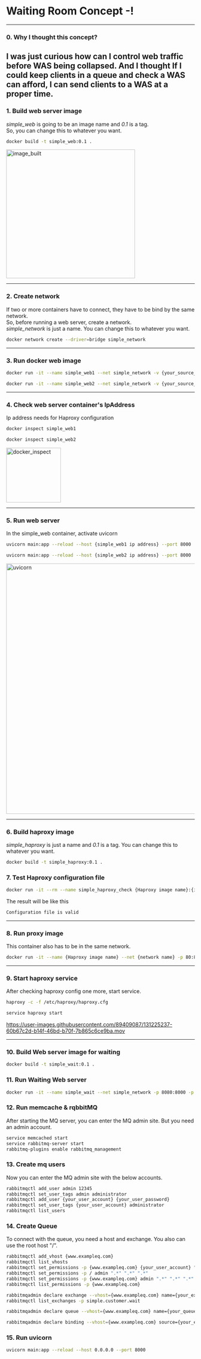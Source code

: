 # Waiting Room Concept -!
---

### 0. Why I thought this concept?
I was just curious how can I control web traffic before WAS being collapsed.
And I thought If I could keep clients in a queue and check a WAS can afford, I can send clients to a WAS at a proper time.
---
### 1. Build web server image
_simple_web_ is going to be an image name and _0.1_ is a tag.  
So, you can change this to whatever you want.
```bash
docker build -t simple_web:0.1 .
```
<img width="344" alt="image_built" src="https://user-images.githubusercontent.com/89409087/131225225-4bba6b70-fdd6-4a6c-b996-62851bf90ab5.png">

---
### 2. Create network
If two or more containers have to connect, they have to be bind by the same network.  
So, before running a web server, create a network.  
_simple_network_ is just a name. You can change this to whatever you want.
```bash
docker network create --driver=bridge simple_network
```
---
### 3. Run docker web image
```bash
docker run -it --name simple_web1 --net simple_network -v {your_source_code_path}/simple_web/simple_web1:/{path_of_where_you_want_in_webserver} simple_web:0.1
```
```bash
docker run -it --name simple_web2 --net simple_network -v {your_source_code_path}/simple_web/simple_web2:/{path_of_where_you_want_in_webserver} simple_web:0.1
```
---
### 4. Check web server container's IpAddress
Ip address needs for Haproxy configuration
```bash
docker inspect simple_web1
```
```bash
docker inspect simple_web2
```
<img width="146" alt="docker_inspect" src="https://user-images.githubusercontent.com/89409087/131225228-41148e91-de7b-4af1-becb-7950d53f2795.png">

---
### 5. Run web server
In the simple_web container, activate uvicorn
```bash
uvicorn main:app --reload --host {simple_web1 ip address} --port 8000
```
```bash
uvicorn main:app --reload --host {simple_web2 ip address} --port 8000
```
<img width="669" alt="uvicorn" src="https://user-images.githubusercontent.com/89409087/131225231-c6cdf4e8-7675-4110-962d-054d021e06b6.png">

---
### 6. Build haproxy image
_simple_haproxy_ is just a name and _0.1_ is a tag. You can change this to whatever you want.
```bash
docker build -t simple_haproxy:0.1 .
```

### 7. Test Haproxy configuration file
```bash
docker run -it --rm --name simple_haproxy_check {Haproxy image name}:{image tag} haproxy -c -f /etc/haproxy/haproxy.cfg
```
The result will be like this
```bash
Configuration file is valid
```

---
### 8. Run proxy image
This container also has to be in the same network. 
```bash
docker run -it --name {Haproxy image name} --net {network name} -p 80:80 -p 8404:8404 {Haproxy image name}:{the tag}
```

---
### 9. Start haproxy service
After checking haproxy config one more, start service.
```bash
haproxy -c -f /etc/haproxy/haproxy.cfg
```
```bash
service haproxy start
```
https://user-images.githubusercontent.com/89409087/131225237-60b67c2d-b14f-46bd-b70f-7b865c6ce9ba.mov

---
### 10. Build Web server image for waiting
```bash
docker build -t simple_wait:0.1 .
```

### 11. Run Waiting Web server
```bash
docker run -it --name simple_wait --net simple_network -p 8080:8000 -p 15672:15672 -v {your_source_code_path}/simple_web/simple_wait:/simple_wait simple_wait:0.1
```

### 12. Run memcache & rqbbitMQ
After starting the MQ server, you can enter the MQ admin site. But you need an admin account.
```bash
service memcached start
service rabbitmq-server start
rabbitmq-plugins enable rabbitmq_management
```

### 13. Create mq users
Now you can enter the MQ admin site with the below accounts.
```bash
rabbitmqctl add_user admin 12345
rabbitmqctl set_user_tags admin administrator
rabbitmqctl add_user {your_user_account} {your_user_password}
rabbitmqctl set_user_tags {your_user_account} administrator
rabbitmqctl list_users
```

### 14. Create Queue
To connect with the queue, you need a host and exchange.
You also can use the root host "/".
```bash
rabbitmqctl add_vhost {www.exampleq.com}
rabbitmqctl list_vhosts
rabbitmqctl set_permissions -p {www.exampleq.com} {your_user_account} ".*" ".*" ".*"
rabbitmqctl set_permissions -p / admin ".*" ".*" ".*"
rabbitmqctl set_permissions -p {www.exampleq.com} admin ".*" ".*" ".*"
rabbitmqctl list_permissions -p {www.exampleq.com}
```
```bash
rabbitmqadmin declare exchange --vhost={www.exampleq.com} name={your_exchanger} type=direct durable=true -u {admin} -p {password}
rabbitmqctl list_exchanges -p simple.customer.wait
```
```bash
rabbitmqadmin declare queue --vhost={www.exampleq.com} name={your_queue} durable=true -u {admin} -p {password}
```
```bash
rabbitmqadmin declare binding --vhost={www.exampleq.com} source={your_exchanger} destination={your_queue} routing_key={whatever_your_key} -u {admin} -p {password}
```

### 15. Run uvicorn
```bash
uvicorn main:app --reload --host 0.0.0.0 --port 8000
```